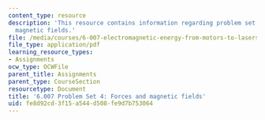```yaml
---
content_type: resource
description: 'This resource contains information regarding problem set 4: forces and
  magnetic fields.'
file: /media/courses/6-007-electromagnetic-energy-from-motors-to-lasers-spring-2011/fe8d92cd3f15a544d508fe9d7b753064_MIT6_007S11_PS4.pdf
file_type: application/pdf
learning_resource_types:
- Assignments
ocw_type: OCWFile
parent_title: Assignments
parent_type: CourseSection
resourcetype: Document
title: '6.007 Problem Set 4: Forces and magnetic fields'
uid: fe8d92cd-3f15-a544-d508-fe9d7b753064
---
```

